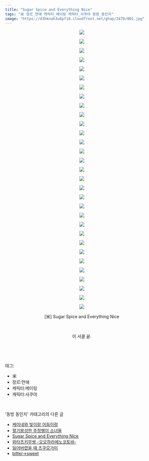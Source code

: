 ```yaml
---
title: "Sugar Spice and Everything Nice"
tags: "米 장르_연애 캐릭터_메이링 캐릭터_사쿠야 동방_동인지"
image: "https://d3hknah3u6pf18.cloudfront.net/ghap/2470/001.jpg"
---
```

<div class="article">
<p style="text-align: center; clear: none; float: none;"><img src="{{ site.imgserver4 }}/ghap/2470/001.jpg"/></p>
<p style="text-align: center; clear: none; float: none;"><img src="{{ site.imgserver4 }}/ghap/2470/002.jpg"/></p>
<p style="text-align: center; clear: none; float: none;"><img src="{{ site.imgserver4 }}/ghap/2470/003.jpg"/></p>
<p style="text-align: center; clear: none; float: none;"><img src="{{ site.imgserver4 }}/ghap/2470/004.jpg"/></p>
<p style="text-align: center; clear: none; float: none;"><img src="{{ site.imgserver4 }}/ghap/2470/005.jpg"/></p>
<p style="text-align: center; clear: none; float: none;"><img src="{{ site.imgserver4 }}/ghap/2470/006.jpg"/></p>
<p style="text-align: center; clear: none; float: none;"><img src="{{ site.imgserver4 }}/ghap/2470/007.jpg"/></p>
<p style="text-align: center; clear: none; float: none;"><img src="{{ site.imgserver4 }}/ghap/2470/008.jpg"/></p>
<p style="text-align: center; clear: none; float: none;"><img src="{{ site.imgserver4 }}/ghap/2470/009.jpg"/></p>
<p style="text-align: center; clear: none; float: none;"><img src="{{ site.imgserver4 }}/ghap/2470/010.jpg"/></p>
<p style="text-align: center; clear: none; float: none;"><img src="{{ site.imgserver4 }}/ghap/2470/011.jpg"/></p>
<p style="text-align: center; clear: none; float: none;"><img src="{{ site.imgserver4 }}/ghap/2470/012.jpg"/></p>
<p style="text-align: center; clear: none; float: none;"><img src="{{ site.imgserver4 }}/ghap/2470/013.jpg"/></p>
<p style="text-align: center; clear: none; float: none;"><img src="{{ site.imgserver4 }}/ghap/2470/014.jpg"/></p>
<p style="text-align: center; clear: none; float: none;"><img src="{{ site.imgserver4 }}/ghap/2470/015.jpg"/></p>
<p style="text-align: center; clear: none; float: none;"><img src="{{ site.imgserver4 }}/ghap/2470/016.jpg"/></p>
<p style="text-align: center; clear: none; float: none;"><img src="{{ site.imgserver4 }}/ghap/2470/017.jpg"/></p>
<p style="text-align: center; clear: none; float: none;"><img src="{{ site.imgserver4 }}/ghap/2470/018.jpg"/></p>
<p style="text-align: center; clear: none; float: none;"><img src="{{ site.imgserver4 }}/ghap/2470/019.jpg"/></p>
<p style="text-align: center; clear: none; float: none;"><img src="{{ site.imgserver4 }}/ghap/2470/020.jpg"/></p>
<p style="text-align: center; clear: none; float: none;"><img src="{{ site.imgserver4 }}/ghap/2470/021.jpg"/></p>
<p style="text-align: center; clear: none; float: none;"><img src="{{ site.imgserver4 }}/ghap/2470/022.jpg"/></p>
<p style="text-align: center; clear: none; float: none;"><img src="{{ site.imgserver4 }}/ghap/2470/023.jpg"/></p>
<p style="text-align: center; clear: none; float: none;"><img src="{{ site.imgserver4 }}/ghap/2470/024.jpg"/></p>
<p style="text-align: center; clear: none; float: none;"><img src="{{ site.imgserver4 }}/ghap/2470/025.jpg"/></p>
<p style="text-align: center; clear: none; float: none;"><img src="{{ site.imgserver4 }}/ghap/2470/026.jpg"/></p>
<p style="text-align: center; clear: none; float: none;"><img src="{{ site.imgserver4 }}/ghap/2470/027.jpg"/></p>
<p style="text-align: center; clear: none; float: none;"><img src="{{ site.imgserver4 }}/ghap/2470/028.jpg"/></p>
<p style="text-align: center; clear: none; float: none;"><img src="{{ site.imgserver4 }}/ghap/2470/029.jpg"/></p>
<p style="text-align: center; clear: none; float: none;"><img src="{{ site.imgserver4 }}/ghap/2470/030.jpg"/></p>
<p style="text-align: center; clear: none; float: none;"><img src="{{ site.imgserver4 }}/ghap/2470/031.jpg"/></p>
<p style="text-align: center; clear: none; float: none;">[米] Sugar Spice and Everything Nice</p>
<p style="text-align: center; clear: none; float: none;"><br/></p>
<p style="text-align: center; clear: none; float: none;">이 서클 끝.</p>
<p><br/></p>
</div><br/>
<div class="tagTrail">
<p>태그: </p>
<ul>
<li>米</li>
<li>장르:연애</li>
<li>캐릭터:메이링</li>
<li>캐릭터:사쿠야</li>
</ul>
</div><br/>
<div class="another">
<p>'동방 동인지' 카테고리의 다른 글</p>
<ul>
<li><a href="/ghap_2474">케이네와 빛이랑 어둠이랑</a></li>
<li><a href="/ghap_2471">혈기왕성한 주정뱅이 소녀들</a></li>
<li><a href="/ghap_2470">Sugar Spice and Everything Nice</a></li>
<li><a href="/ghap_2469">와타츠키무쌍 -오오하라에노코토바-</a></li>
<li><a href="/ghap_2468">잃어버렸을 때 츠쿠모가미</a></li>
<li><a href="/ghap_2467">bitter→sweet</a></li>
</ul>
</div><br/>
<div class="cb_module cb_fluid">
<div class="cb_wrt cb_profile">
</div><!-- commentList close -->
</div><br/>
